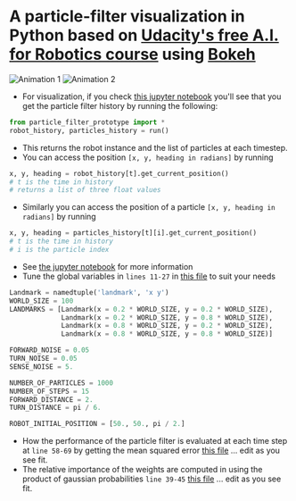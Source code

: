 # A particle-filter visualization in Python based on [Udacity's free A.I. for Robotics course](https://www.udacity.com/course/artificial-intelligence-for-robotics--cs373) using [Bokeh](bokeh.pydata.org)
![Animation 1](https://github.com/mithi/particle-filter-prototype/blob/master/docs/animation1.gif)
![Animation 2](https://github.com/mithi/particle-filter-prototype/blob/master/docs/animation2.gif)

- For visualization, if you check 
[this jupyter notebook](https://github.com/mithi/particle-filter-prototype/blob/master/visualization_only.ipynb)
you'll see that you get the particle filter history by running the following:

```python
from particle_filter_prototype import *
robot_history, particles_history = run()
```
- This returns the robot instance and the list of particles at each timestep.
- You can access the position `[x, y, heading in radians]` by running
```python
x, y, heading = robot_history[t].get_current_position()
# t is the time in history
# returns a list of three float values 
```
- Similarly you can access the position of a particle `[x, y, heading in radians]` by running
```python
x, y, heading = particles_history[t][i].get_current_position()
# t is the time in history
# i is the particle index
```
- See [the jupyter notebook](https://github.com/mithi/particle-filter-prototype/blob/master/visualization_only.ipynb)
for more information
- Tune the global variables in ```lines 11-27``` in 
[this file](https://github.com/mithi/particle-filter-prototype/blob/master/particle_filter_prototype.py)
to suit your needs

```python
Landmark = namedtuple('landmark', 'x y')
WORLD_SIZE = 100
LANDMARKS = [Landmark(x = 0.2 * WORLD_SIZE, y = 0.2 * WORLD_SIZE), 
             Landmark(x = 0.2 * WORLD_SIZE, y = 0.8 * WORLD_SIZE), 
             Landmark(x = 0.8 * WORLD_SIZE, y = 0.2 * WORLD_SIZE), 
             Landmark(x = 0.8 * WORLD_SIZE, y = 0.8 * WORLD_SIZE)]

FORWARD_NOISE = 0.05
TURN_NOISE = 0.05
SENSE_NOISE = 5.

NUMBER_OF_PARTICLES = 1000
NUMBER_OF_STEPS = 15
FORWARD_DISTANCE = 2.
TURN_DISTANCE = pi / 6. 

ROBOT_INITIAL_POSITION = [50., 50., pi / 2.]
```
- How the performance of the particle filter is evaluated at each time step at  ```line 58-69``` by getting the mean squared error
[this file](https://github.com/mithi/particle-filter-prototype/blob/master/particle_filter_prototype.py)
... edit as you see fit.
- The relative importance of the weights are computed in using the product of gaussian probabilities ```line 39-45```
[this file](https://github.com/mithi/particle-filter-prototype/blob/master/particle_filter_prototype.py)
... edit as you see fit.

